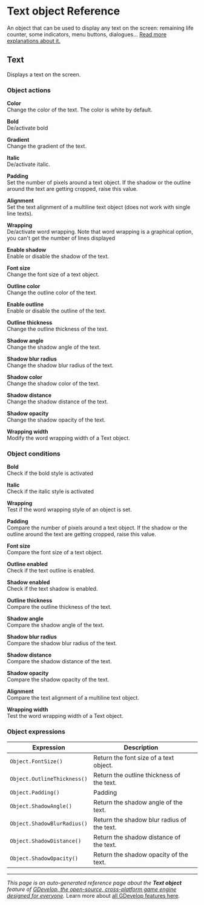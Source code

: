# Text object Reference

An object that can be used to display any text on the screen: remaining life counter, some indicators, menu buttons, dialogues... [Read more explanations about it.](/gdevelop5/objects/text)



## Text 

Displays a text on the screen. 

### Object actions

**Color**  
Change the color of the text. The color is white by default.

**Bold**  
De/activate bold

**Gradient**  
Change the gradient of the text.

**Italic**  
De/activate italic.

**Padding**  
Set the number of pixels around a text object. If the shadow or the outline around the text are getting cropped, raise this value.

**Alignment**  
Set the text alignment of a multiline text object (does not work with single line texts).

**Wrapping**  
De/activate word wrapping. Note that word wrapping is a graphical option,  
you can't get the number of lines displayed

**Enable shadow**  
Enable or disable the shadow of the text.

**Font size**  
Change the font size of a text object.

**Outline color**  
Change the outline color of the text.

**Enable outline**  
Enable or disable the outline of the text.

**Outline thickness**  
Change the outline thickness of the text.

**Shadow angle**  
Change the shadow angle of the text.

**Shadow blur radius**  
Change the shadow blur radius of the text.

**Shadow color**  
Change the shadow color of the text.

**Shadow distance**  
Change the shadow distance of the text.

**Shadow opacity**  
Change the shadow opacity of the text.

**Wrapping width**  
Modify the word wrapping width of a Text object.

### Object conditions

**Bold**  
Check if the bold style is activated

**Italic**  
Check if the italic style is activated

**Wrapping**  
Test if the word wrapping style of an object is set.

**Padding**  
Compare the number of pixels around a text object. If the shadow or the outline around the text are getting cropped, raise this value.

**Font size**  
Compare the font size of a text object.

**Outline enabled**  
Check if the text outline is enabled.

**Shadow enabled**  
Check if the text shadow is enabled.

**Outline thickness**  
Compare the outline thickness of the text.

**Shadow angle**  
Compare the shadow angle of the text.

**Shadow blur radius**  
Compare the shadow blur radius of the text.

**Shadow distance**  
Compare the shadow distance of the text.

**Shadow opacity**  
Compare the shadow opacity of the text.

**Alignment**  
Compare the text alignment of a multiline text object.

**Wrapping width**  
Test the word wrapping width of a Text object.

### Object expressions

| Expression | Description |  |
|-----|-----|-----|
| `Object.FontSize()` | Return the font size of a text object. ||
| `Object.OutlineThickness()` | Return the outline thickness of the text. ||
| `Object.Padding()` | Padding ||
| `Object.ShadowAngle()` | Return the shadow angle of the text. ||
| `Object.ShadowBlurRadius()` | Return the shadow blur radius of the text. ||
| `Object.ShadowDistance()` | Return the shadow distance of the text. ||
| `Object.ShadowOpacity()` | Return the shadow opacity of the text. ||

---
*This page is an auto-generated reference page about the **Text object** feature of [GDevelop, the open-source, cross-platform game engine designed for everyone](https://gdevelop.io/).* Learn more about [all GDevelop features here](/gdevelop5/all-features).